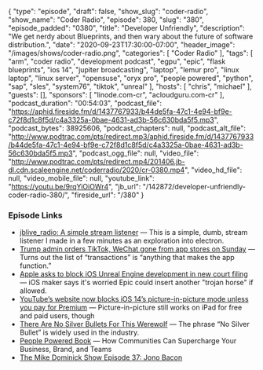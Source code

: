 {
  "type": "episode",
  "draft": false,
  "show_slug": "coder-radio",
  "show_name": "Coder Radio",
  "episode": 380,
  "slug": "380",
  "episode_padded": "0380",
  "title": "Developer Unfriendly",
  "description": "We get nerdy about Blueprints, and then wary about the future of software distribution.",
  "date": "2020-09-23T17:30:00-07:00",
  "header_image": "/images/shows/coder-radio.png",
  "categories": [
    "Coder Radio"
  ],
  "tags": [
    "arm",
    "coder radio",
    "development podcast",
    "egpu",
    "epic",
    "flask blueprints",
    "ios 14",
    "jupiter broadcasting",
    "laptop",
    "lemur pro",
    "linux laptop",
    "linux server",
    "opensuse",
    "oryx pro",
    "people powered",
    "python",
    "sap",
    "sles",
    "system76",
    "tiktok",
    "unreal"
  ],
  "hosts": [
    "chris",
    "michael"
  ],
  "guests": [],
  "sponsors": [
    "linode.com-cr",
    "acloudguru.com-cr"
  ],
  "podcast_duration": "00:54:03",
  "podcast_file": "https://aphid.fireside.fm/d/1437767933/b44de5fa-47c1-4e94-bf9e-c72f8d1c8f5d/c4a3325a-0bae-4631-ad3b-56c630bda5f5.mp3",
  "podcast_bytes": 38925606,
  "podcast_chapters": null,
  "podcast_alt_file": "http://www.podtrac.com/pts/redirect.mp3/aphid.fireside.fm/d/1437767933/b44de5fa-47c1-4e94-bf9e-c72f8d1c8f5d/c4a3325a-0bae-4631-ad3b-56c630bda5f5.mp3",
  "podcast_ogg_file": null,
  "video_file": "http://www.podtrac.com/pts/redirect.mp4/201406.jb-dl.cdn.scaleengine.net/coderradio/2020/cr-0380.mp4",
  "video_hd_file": null,
  "video_mobile_file": null,
  "youtube_link": "https://youtu.be/9rqYiOiOWr4",
  "jb_url": "/142872/developer-unfriendly-coder-radio-380/",
  "fireside_url": "/380"
}


### Episode Links

  * [jblive_radio: A simple stream listener](https://github.com/dontcallmebrownie/jblive_radio "jblive_radio: A simple stream listener") — This is a simple, dumb, stream listener I made in a few minutes as an exploration into electron. 
  * [Trump admin orders TikTok, WeChat gone from app stores on Sunday](https://arstechnica.com/tech-policy/2020/09/tiktok-wechat-to-be-pulled-from-us-app-stores-as-of-september-20/ "Trump admin orders TikTok, WeChat gone from app stores on Sunday") — Turns out the list of “transactions” is “anything that makes the app function.”
  * [Apple asks to block iOS Unreal Engine development in new court filing](https://arstechnica.com/gaming/2020/09/apple-asks-to-block-ios-unreal-engine-development-in-new-court-filing/ "Apple asks to block iOS Unreal Engine development in new court filing") — iOS maker says it's worried Epic could insert another "trojan horse" if allowed.
  * [YouTube’s website now blocks iOS 14’s picture-in-picture mode unless you pay for Premium](https://www.theverge.com/2020/9/18/21445912/youtube-videos-website-picture-in-picture-ios-14-google-apple-premium "YouTube’s website now blocks iOS 14’s picture-in-picture mode unless you pay for Premium") — Picture-in-picture still works on iPad for free and paid users, though
  * [There Are No Silver Bullets For This Werewolf](https://hackernoon.com/there-are-no-silver-bullets-for-this-werewolf-2t213woi "There Are No Silver Bullets For This Werewolf") — The phrase “No Silver Bullet” is widely used in the industry. 
  * [People Powered Book](https://www.amazon.com/dp/B07R4YN5JR/ref=dp-kindle-redirect?_encoding=UTF8&btkr=1 "People Powered Book") — How Communities Can Supercharge Your Business, Brand, and Teams
  * [The Mike Dominick Show Episode 37: Jono Bacon](https://www.automator.show/37 "The Mike Dominick Show Episode 37: Jono Bacon")


